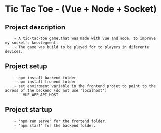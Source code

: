 # Tic Tac Toe - (Vue + Node + Socket)

## Project description
```
	- A tic-tac-toe game,that was made with vue and node, to improve my socket`s knowlegment.
	- The game was build to be played for to players in diferente devices.
```

## Project setup
```
	- npm install backend folder
	- npm install fronend folder
	- set enviroment variable in the frontend projet to point to the adress of the backend (do not use 'localhost')
		VUE_APP_API_HOST
```

## Project startup 
```
	- 'npm run serve' for the frontend folder.
	- 'npm start' for the backend folder.
```